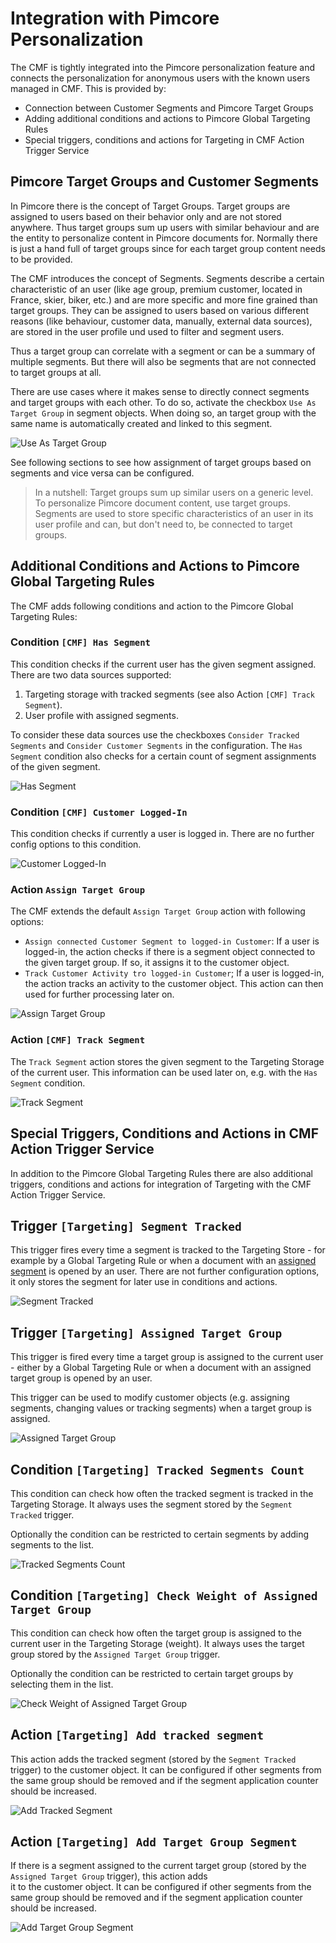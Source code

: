 # Integration with Pimcore Personalization

The CMF is tightly integrated into the Pimcore personalization feature and connects the personalization for anonymous 
users with the known users managed in CMF. This is provided by: 
* Connection between Customer Segments and Pimcore Target Groups
* Adding additional conditions and actions to Pimcore Global Targeting Rules
* Special triggers, conditions and actions for Targeting in CMF Action Trigger Service 


## Pimcore Target Groups and Customer Segments 

In Pimcore there is the concept of Target Groups. Target groups are assigned to users based on their behavior only and 
are not stored anywhere. Thus target groups sum up users with similar behaviour and are the entity to personalize 
content in Pimcore documents for. Normally there is just a hand full of target groups since for each target group content
needs to be provided. 

The CMF introduces the concept of Segments. Segments describe a certain characteristic of an user (like age group, premium 
customer, located in France, skier, biker, etc.) and are more specific and more fine grained than target groups. They can 
be assigned to users based on various different reasons (like behaviour, customer data, manually, external data sources), 
are stored in the user profile und used to filter and segment users.
 
Thus a target group can correlate with a segment or can be a summary of multiple segments. But there will also be segments 
that are not connected to target groups at all.  

There are use cases where it makes sense to directly connect segments and target groups with each other. To do so, activate 
the checkbox `Use As Target Group` in segment objects. When doing so, an target group with the same name is automatically 
created and linked to this segment. 

![Use As Target Group](./img/use-as-target-group.jpg)


See following sections to see how assignment of target groups based on segments and vice versa can be configured.

> In a nutshell: Target groups sum up similar users on a generic level. To personalize Pimcore document content, use target groups.      
> Segments are used to store specific characteristics of an user in its user profile and can, but don't need to, be connected
> to target groups.


## Additional Conditions and Actions to Pimcore Global Targeting Rules

The CMF adds following conditions and action to the Pimcore Global Targeting Rules:

### Condition `[CMF] Has Segment`
This condition checks if the current user has the given segment assigned. There are two data sources supported: 
1) Targeting storage with tracked segments (see also Action `[CMF] Track Segment`). 
2) User profile with assigned segments. 

To consider these data sources use the checkboxes `Consider Tracked Segments` and `Consider Customer Segments` in the 
configuration. 
The `Has Segment` condition also checks for a certain count of segment assignments of the given segment.    

![Has Segment](./img/has-segment.jpg)


### Condition `[CMF] Customer Logged-In`
This condition checks if currently a user is logged in. There are no further config options to this condition.

![Customer Logged-In](./img/customer-is-loggedin.jpg)



### Action `Assign Target Group`
The CMF extends the default `Assign Target Group` action with following options: 

- `Assign connected Customer Segment to logged-in Customer`: If a user is logged-in, the action checks if there is 
  a segment object connected to the given target group. If so, it assigns it to the customer object.
- `Track Customer Activity tro logged-in Customer`; If a user is logged-in, the action tracks an activity to the customer 
  object. This action can then used for further processing later on.     

![Assign Target Group](./img/assign-target-group.jpg)


### Action `[CMF] Track Segment`
The `Track Segment` action stores the given segment to the Targeting Storage of the current user. This information can 
be used later on, e.g. with the `Has Segment` condition. 

![Track Segment](./img/track-segment.jpg)


## Special Triggers, Conditions and Actions in CMF Action Trigger Service
In addition to the Pimcore Global Targeting Rules there are also additional triggers, conditions and actions for integration
of Targeting with the CMF Action Trigger Service. 

## Trigger `[Targeting] Segment Tracked`
This trigger fires every time a segment is tracked to the Targeting Store - for example by a Global Targeting Rule or 
when a document with an [assigned segment](./12_SegmentAssignment.md) is opened by an user. There are not further configuration
options, it only stores the segment for later use in conditions and actions.  

![Segment Tracked](./img/segment-tracked.jpg)

## Trigger `[Targeting] Assigned Target Group`
This trigger is fired every time a target group is assigned to the current user - either by a Global Targeting Rule or
when a document with an assigned target group is opened by an user. 

This trigger can be used to modify customer objects (e.g. assigning segments, changing values or tracking segments) when 
a target group is assigned.  

![Assigned Target Group](./img/trigger-assign-target-group.jpg)

## Condition `[Targeting] Tracked Segments Count`
This condition can check how often the tracked segment is tracked in the Targeting Storage. It always uses the segment 
stored by the `Segment Tracked` trigger. 

Optionally the condition can be restricted to certain segments by adding segments to the list. 


![Tracked Segments Count](./img/track-segment-count.jpg)

## Condition `[Targeting] Check Weight of Assigned Target Group`
This condition can check how often the target group is assigned to the current user in the Targeting Storage (weight). 
It always uses the target group stored by the `Assigned Target Group` trigger. 

Optionally the condition can be restricted to certain target groups by selecting them in the list. 

![Check Weight of Assigned Target Group](./img/check-weight-assigned-target-group.jpg)


## Action `[Targeting] Add tracked segment`
This action adds the tracked segment (stored by the `Segment Tracked` trigger) to the customer object. It can be configured
if other segments from the same group should be removed and if the segment application counter should be increased. 

![Add Tracked Segment](./img/add-tracked-segment.jpg)

## Action `[Targeting] Add Target Group Segment`
If there is a segment assigned to the current target group (stored by the `Assigned Target Group` trigger), this action adds  
it to the customer object. It can be configured if other segments from the same group should be removed and if the 
segment application counter should be increased. 

![Add Target Group Segment](./img/add-target-group-segment.jpg)